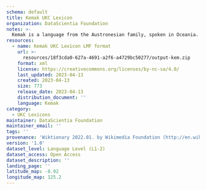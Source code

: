 ```yaml
---
schema: default
title: Kemak UKC Lexicon
organization: DataScientia Foundation
notes: >-
  Kemak is a language from the Austronesian family, spoken in Oceania. The UKC Lexicon of Kemak is represented as a lexico-semantic network. It consists of words, word senses, synsets, as well as sense-level and synset-level relationships.
resources:
  - name: Kemak UKC Lexicon LMF format
    url: >-
      resources/18f3cda0-627a-4691-a2f6-a4729bc50277/output-kem.zip
    format: xml
    license: https://creativecommons.org/licenses/by-nc-sa/4.0/
    last_updated: 2023-04-13
    created: 2023-04-13
    size: 773
    release_date: 2023-04-13
    distribution_document: ''
    language: Kemak
category:
  - UKC Lexicons
maintainer: DataScientia Foundation
maintainer_email: ''
tags: ''
provenance: 'Wiktionary 2022.01. by Wikimedia Foundation (http://en.wiktionary.org); Princeton WordNet 2.1 by Princeton University (https://wordnet.princeton.edu)'
version: '1.0'
dataset_level: Language Level (L1-2)
dataset_access: Open Access
dataset_description: ''
landing_page: ''
latitude_map: -8.92
longitude_map: 125.2
---
```

